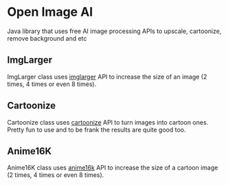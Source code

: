 # Open Image AI
Java library that uses free AI image processing APIs to upscale, cartoonize, remove background and etc

## ImgLarger
ImgLarger class uses [imglarger](https://imglarger.com/) API to increase the size of an image (2 times, 4 times or even 8 times).

## Cartoonize
Cartoonize class uses [cartoonize](https://cartoonize-lkqov62dia-de.a.run.app/cartoonize) API to turn images into cartoon ones. Pretty fun to use 
and to be frank the results are quite good too.

## Anime16K
Anime16K class uses [anime16k](https://imglarger.com/Anime16K) API to increase the size of a cartoon image (2 times, 4 times or even 8 times).